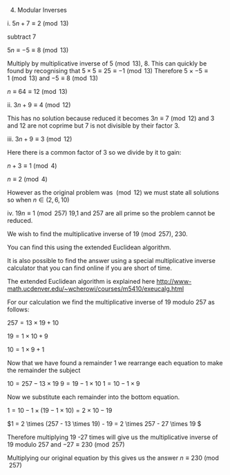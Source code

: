 4. Modular Inverses

i. $5n + 7 \equiv 2 \pmod{13}$

subtract 7

$5n \equiv -5 \equiv 8 \pmod{13}$

Multiply by multiplicative inverse of $5  \pmod{13}$, 8. 
This can quickly be found by recognising that $5 \times 5 \equiv 25 \equiv -1 \pmod{13}$
Therefore $5 \times -5 \equiv 1 \pmod{13}$ and $-5 \equiv 8 \pmod{13}$

$n \equiv 64 \equiv 12 \pmod{13}$

ii. $3n + 9 \equiv 4 \pmod{12}$

This has no solution because reduced it becomes $3n \equiv 7 \pmod{12}$ and 3 and 12 are not coprime but 7 is not divisible by their factor 3.

iii. $3n + 9 \equiv 3 \pmod{12}$

Here there is a common factor of 3 so we divide by it to gain:

$n +3 \equiv 1 \pmod{4}$

$n \equiv 2 \pmod{4}$

However as the original problem was $\pmod{12}$ we must state all solutions so when $n \in (2,6,10)$

iv. $19n \equiv 1 \pmod{257}$ 19,1 and 257 are all prime so the problem cannot be reduced.

We wish to find the multiplicative inverse of $19 \pmod{257}$, 230. 

You can find this using the extended Euclidean algorithm.

It is also possible to find the answer using a special multiplicative inverse calculator that you can find online if you are short of time.

The extended Euclidean algorithm is explained here http://www-math.ucdenver.edu/~wcherowi/courses/m5410/exeucalg.html

For our calculation we find the multiplicative inverse of 19 modulo 257 as follows:

$257 = 13 \times 19 + 10$

$19 = 1 \times 10 + 9$

$10 = 1 \times 9 + 1$

Now that we have found a remainder 1 we rearrange each equation to make the remainder the subject

$10 = 257 - 13 \times 19$
$9 = 19 - 1 \times 10$
$1 = 10 - 1 \times 9$

Now we substitute each remainder into the bottom equation.

$1 = 10 - 1 \times (19 - 1 \times 10) = 2 \times 10 - 19$

$1 = 2 \times (257 - 13 \times 19) - 19 = 2 \times 257 - 27 \times 19 $

Therefore multiplying 19 -27 times will give us the multiplicative inverse of 19 modulo 257 and $-27 \equiv 230 \pmod{257}$

Multiplying our original equation by this gives us the answer $n \equiv 230 \pmod{257}$ 
